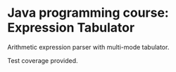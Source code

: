 # Java programming course: Expression Tabulator

Arithmetic expression parser with multi-mode tabulator.

Test coverage provided. 
